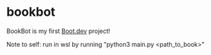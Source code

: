 # bookbot

BookBot is my first [Boot.dev](https://www.boot.dev) project!

Note to self: run in wsl by running "python3 main.py <path_to_book>"
